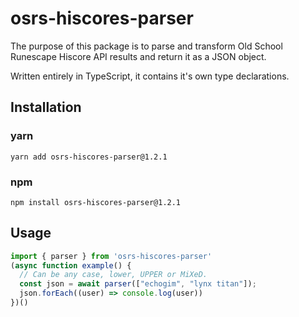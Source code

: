 # osrs-hiscores-parser

The purpose of this package is to parse and transform Old School Runescape Hiscore API results and return it as a JSON object.

Written entirely in TypeScript, it contains it's own type declarations.

## Installation

### yarn

```shell
yarn add osrs-hiscores-parser@1.2.1
```
### npm

```shell
npm install osrs-hiscores-parser@1.2.1
```

## Usage

```typescript
import { parser } from 'osrs-hiscores-parser'
(async function example() {
  // Can be any case, lower, UPPER or MiXeD.
  const json = await parser(["echogim", "lynx titan"]);
  json.forEach((user) => console.log(user))
})()
```
